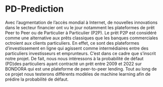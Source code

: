 # PD-Prediction
Avec l’augmentation de l’accès mondial à Internet, de nouvelles innovations dans le secteur financier ont vu le jour notamment les plateformes de prêt Peer to Peer ou de Particulier à Particulier (P2P).
Le prêt P2P est considéré comme une alternative aux prêts classiques que les banques commerciales octroient aux clients particuliers. En effet, ce sont des plateformes d’investissement en ligne qui agissent comme intermédiaires entre des particuliers investisseurs et emprunteurs. 
C’est dans ce cadre que s’inscrit notre projet. De fait, nous nous intéressons à la probabilité de défaut (PD)des particuliers ayant contracté un prêt entre 2009 et 2022 sur BONDORA qui est une plateforme de peer-to-peer lending.
Tout au long de ce projet nous testerons différents modèles de machine learning afin de prédire la probabilité de défaut.
